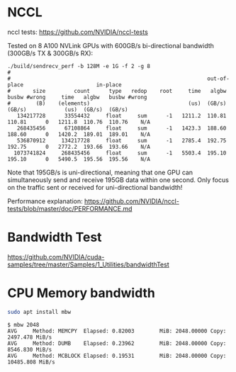 # NCCL

nccl tests: https://github.com/NVIDIA/nccl-tests

Tested on 8 A100 NVLink GPUs with 600GB/s bi-directional bandwidth (300GB/s TX & 300GB/s RX):
```
./build/sendrecv_perf -b 128M -e 1G -f 2 -g 8
#
#                                                              out-of-place                       in-place          
#       size         count      type   redop    root     time   algbw   busbw #wrong     time   algbw   busbw #wrong
#        (B)    (elements)                               (us)  (GB/s)  (GB/s)            (us)  (GB/s)  (GB/s)  
   134217728      33554432     float     sum      -1   1211.2  110.81  110.81      0   1211.8  110.76  110.76    N/A
   268435456      67108864     float     sum      -1   1423.3  188.60  188.60      0   1420.2  189.01  189.01    N/A
   536870912     134217728     float     sum      -1   2785.4  192.75  192.75      0   2772.2  193.66  193.66    N/A
  1073741824     268435456     float     sum      -1   5503.4  195.10  195.10      0   5490.5  195.56  195.56    N/A
```

Note that 195GB/s is uni-directional, meaning that one GPU can simultaneously send and receive 195GB data within one second. Only focus on the traffic sent or received for uni-directional bandwidth!

Performance explanation: https://github.com/NVIDIA/nccl-tests/blob/master/doc/PERFORMANCE.md

# Bandwidth Test

https://github.com/NVIDIA/cuda-samples/tree/master/Samples/1_Utilities/bandwidthTest

# CPU Memory bandwidth

```sh
sudo apt install mbw
```

```
$ mbw 2048
AVG     Method: MEMCPY  Elapsed: 0.82003        MiB: 2048.00000 Copy: 2497.478 MiB/s
AVG     Method: DUMB    Elapsed: 0.23962        MiB: 2048.00000 Copy: 8546.830 MiB/s
AVG     Method: MCBLOCK Elapsed: 0.19531        MiB: 2048.00000 Copy: 10485.808 MiB/s
```
